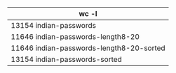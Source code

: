 |wc -l|
|---|
|13154 indian-passwords|
|11646 indian-passwords-length8-20|
|11646 indian-passwords-length8-20-sorted|
|13154 indian-passwords-sorted|
